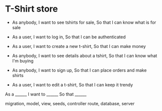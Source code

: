 # T-Shirt store

- As anybody, I want to see tshirts for sale, So that I can know what is for sale
- As a user, I want to log in, So that I can be authenticated
- As a user, I want to create a new t-shirt, So that I can make money

- As anybody, I want to see details about a tshirt, So that I can know what I'm buying
- As anybody, I want to sign up, So that I can place orders and make shirts
- As a user, I want to edit a t-shirt, So that I can keep it trendy

As a ______
I want to ______
So that ______

migration, model, view, seeds, controller route, database, server
